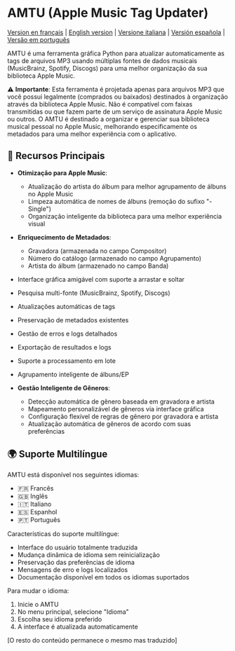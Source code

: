 # AMTU (Apple Music Tag Updater)

[Version en français](README.md) | [English version](README.en.md) | [Versione italiana](README.it.md) | [Versión española](README.es.md) | [Versão em português](README.pt.md)

AMTU é uma ferramenta gráfica Python para atualizar automaticamente as tags de arquivos MP3 usando múltiplas fontes de dados musicais (MusicBrainz, Spotify, Discogs) para uma melhor organização da sua biblioteca Apple Music.

⚠️ **Importante**: Esta ferramenta é projetada apenas para arquivos MP3 que você possui legalmente (comprados ou baixados) destinados à organização através da biblioteca Apple Music. Não é compatível com faixas transmitidas ou que fazem parte de um serviço de assinatura Apple Music ou outros. O AMTU é destinado a organizar e gerenciar sua biblioteca musical pessoal no Apple Music, melhorando especificamente os metadados para uma melhor experiência com o aplicativo.

## 🌟 Recursos Principais

- **Otimização para Apple Music**:
  - Atualização do artista do álbum para melhor agrupamento de álbuns no Apple Music
  - Limpeza automática de nomes de álbuns (remoção do sufixo "- Single")
  - Organização inteligente da biblioteca para uma melhor experiência visual

- **Enriquecimento de Metadados**:
  - Gravadora (armazenada no campo Compositor)
  - Número do catálogo (armazenado no campo Agrupamento)
  - Artista do álbum (armazenado no campo Banda)

- Interface gráfica amigável com suporte a arrastar e soltar
- Pesquisa multi-fonte (MusicBrainz, Spotify, Discogs)
- Atualizações automáticas de tags
- Preservação de metadados existentes
- Gestão de erros e logs detalhados
- Exportação de resultados e logs
- Suporte a processamento em lote
- Agrupamento inteligente de álbuns/EP

- **Gestão Inteligente de Gêneros**:
  - Detecção automática de gênero baseada em gravadora e artista
  - Mapeamento personalizável de gêneros via interface gráfica
  - Configuração flexível de regras de gênero por gravadora e artista
  - Atualização automática de gêneros de acordo com suas preferências

## 🌍 Suporte Multilíngue

AMTU está disponível nos seguintes idiomas:
- 🇫🇷 Francês
- 🇬🇧 Inglês
- 🇮🇹 Italiano
- 🇪🇸 Espanhol
- 🇵🇹 Português

Características do suporte multilíngue:
- Interface do usuário totalmente traduzida
- Mudança dinâmica de idioma sem reinicialização
- Preservação das preferências de idioma
- Mensagens de erro e logs localizados
- Documentação disponível em todos os idiomas suportados

Para mudar o idioma:
1. Inicie o AMTU
2. No menu principal, selecione "Idioma"
3. Escolha seu idioma preferido
4. A interface é atualizada automaticamente

[O resto do conteúdo permanece o mesmo mas traduzido]